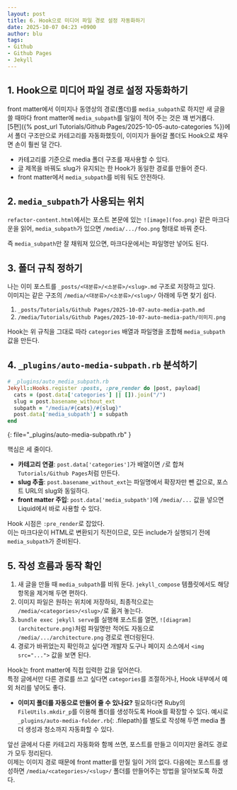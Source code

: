 ```yaml
---
layout: post
title: 6. Hook으로 미디어 파일 경로 설정 자동화하기
date: 2025-10-07 04:23 +0900
author: blu
tags:
- Github
- Github Pages
- Jekyll
---
```


## 1. Hook으로 미디어 파일 경로 설정 자동화하기

front matter에서 이미지나 동영상의 경로(폴더)를 `media_subpath`로 
하지만 새 글을 쓸 때마다 front matter에 `media_subpath`를 일일이 적어 주는 것은 꽤 번거롭다.  
[5편]({% post_url Tutorials/Github Pages/2025-10-05-auto-categories %})에서 폴더 구조만으로 카테고리를 자동화했듯이, 이미지가 들어갈 폴더도 Hook으로 채우면 손이 훨씬 덜 간다.

- 카테고리를 기준으로 media 폴더 구조를 재사용할 수 있다.
- 글 제목을 바꿔도 slug가 유지되는 한 Hook가 동일한 경로를 만들어 준다.
- front matter에서 `media_subpath`를 비워 둬도 안전하다.

## 2. `media_subpath`가 사용되는 위치

`refactor-content.html`에서는 포스트 본문에 있는 `![image](foo.png)` 같은 마크다운을 읽어, `media_subpath`가 있으면 `/media/.../foo.png` 형태로 바꿔 준다.

<!-- 동영상(`embed/video.html`), 오디오(`embed/audio.html`), `<head>`에 들어가는 Open Graph 이미지 등도 모두 동일한 로직을 따른다. -->

즉 `media_subpath`만 잘 채워져 있으면, 마크다운에서는 파일명만 넣어도 된다.

## 3. 폴더 규칙 정하기

나는 이미 포스트를 `_posts/<대분류>/<소분류>/<slug>.md` 구조로 저장하고 있다.  
이미지는 같은 구조의 `/media/<대분류>/<소분류>/<slug>/` 아래에 두면 찾기 쉽다.

1. `_posts/Tutorials/Github Pages/2025-10-07-auto-media-path.md`
2. `/media/Tutorials/Github Pages/2025-10-07-auto-media-path/이미지.png`

Hook는 위 규칙을 그대로 따라 `categories` 배열과 파일명을 조합해 `media_subpath` 값을 만든다.

## 4. `_plugins/auto-media-subpath.rb` 분석하기

~~~ruby
# _plugins/auto_media_subpath.rb
Jekyll::Hooks.register :posts, :pre_render do |post, payload|
  cats = (post.data['categories'] || []).join("/")
  slug = post.basename_without_ext
  subpath = "/media/#{cats}/#{slug}"
  post.data['media_subpath'] = subpath
end
~~~
{: file="_plugins/auto-media-subpath.rb" }

핵심은 세 줄이다.

- **카테고리 연결**: `post.data['categories']`가 배열이면 `/`로 합쳐 `Tutorials/Github Pages`처럼 만든다.
- **slug 추출**: `post.basename_without_ext`는 파일명에서 확장자만 뺀 값으로, 포스트 URL의 slug와 동일하다.
- **front matter 주입**: `post.data['media_subpath']`에 `/media/...` 값을 넣으면 Liquid에서 바로 사용할 수 있다.

Hook 시점은 `:pre_render`로 잡았다.  
이는 마크다운이 HTML로 변환되기 직전이므로, 모든 include가 실행되기 전에 `media_subpath`가 준비된다.

## 5. 작성 흐름과 동작 확인

1. 새 글을 만들 때 `media_subpath`를 비워 둔다. `jekyll_compose` 템플릿에서도 해당 항목을 제거해 두면 편하다.
2. 이미지 파일은 원하는 위치에 저장하되, 최종적으로는 `/media/<categories>/<slug>/`로 옮겨 놓는다.
3. `bundle exec jekyll serve`를 실행해 포스트를 열면, `![diagram](architecture.png)`처럼 파일명만 적어도 자동으로 `/media/.../architecture.png` 경로로 렌더링된다.
4. 경로가 바뀌었는지 확인하고 싶다면 개발자 도구나 페이지 소스에서 `<img src="...">` 값을 보면 된다.

Hook는 front matter에 직접 입력한 값을 덮어쓴다.  
특정 글에서만 다른 경로를 쓰고 싶다면 `categories`를 조절하거나, Hook 내부에서 예외 처리를 넣어도 좋다.

- **이미지 폴더를 자동으로 만들어 줄 수 있나요?** 필요하다면 Ruby의 `FileUtils.mkdir_p`를 이용해 폴더를 생성하도록 Hook를 확장할 수 있다. 예시로 `_plugins/auto-media-folder.rb`{: .filepath}를 별도로 작성해 두면 media 폴더 생성과 청소까지 자동화할 수 있다.

앞선 글에서 다룬 카테고리 자동화와 함께 쓰면, 포스트를 만들고 이미지만 올려도 경로가 모두 정리된다.  
이제는 이미지 경로 때문에 front matter를 만질 일이 거의 없다.
다음에는 포스트를 생성하면 `/media/<categories>/<slug>/` 폴더를 만들어주는 방법을 알아보도록 하겠다.
